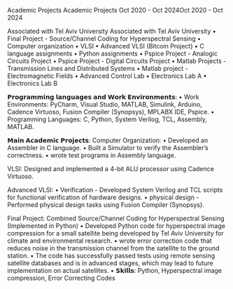 Academic Projects
Academic Projects
Oct 2020 - Oct 2024Oct 2020 - Oct 2024

Associated with Tel Aviv University
Associated with Tel Aviv University
• Final Project - Source/Channel Coding for Hyperspectral Sensing
• Computer organization
• VLSI
• Advanced VLSI (Bitcoin Project)
• C language assignments
• Python assignments
• Pspice Project - Analogic Circuits Project
• Pspice Project - Digital Circuits Project
• Matlab Projects - Transmission Lines and Distributed Systems
• Matlab project - Electromagnetic Fields
• Advanced Control Lab
• Electronics Lab A
• Electronics Lab B


𝗣𝗿𝗼𝗴𝗿𝗮𝗺𝗺𝗶𝗻𝗴 𝗹𝗮𝗻𝗴𝘂𝗮𝗴𝗲𝘀 𝗮𝗻𝗱 𝗪𝗼𝗿𝗸 𝗘𝗻𝘃𝗶𝗿𝗼𝗻𝗺𝗲𝗻𝘁𝘀:
• Work Environments: PyCharm, Visual Studio, MATLAB, Simulink, Arduino, Cadence 
Virtuoso, Fusion Compiler (Synopsys), MPLABX IDE, Pspice.
• Programming Languages: C, Python, System Verilog, TCL, Assembly, MATLAB.


𝗠𝗮𝗶𝗻 𝗔𝗰𝗮𝗱𝗲𝗺𝗶𝗰 𝗣𝗿𝗼𝗷𝗲𝗰𝘁𝘀:
Computer Organization:
 • Developed an Assembler in C language.
 • Built a Simulator to verify the Assembler’s correctness.
 • wrote test programs in Assembly language.

VLSI: Designed and implemented a 4-bit ALU processor using Cadence Virtuoso.

Advanced VLSI:
 • Verification - Developed System Verilog and TCL scripts for functional verification of 
 hardware designs.
 • physical design - Performed physical design tasks using Fusion Compiler (Synopsys).

Final Project: Combined Source/Channel Coding for Hyperspectral Sensing (Implemented in Python)
 • Developed Python code for hyperspectral image compression for a small satellite being developed by 
 Tel Aviv University for climate and environmental research.
 • wrote error correction code that reduces noise in the transmission channel from the satellite to the 
 ground station. 
 • The code has successfully passed tests using remote sensing satellite databases and is in advanced 
 stages, which may lead to future implementation on actual satellites.
 • 𝗦𝗸𝗶𝗹𝗹𝘀: Python, Hyperspectral image compression, Error Correcting Codes

